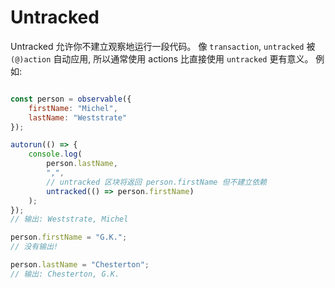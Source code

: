 # Untracked

Untracked 允许你不建立观察地运行一段代码。
像 `transaction`, `untracked` 被 `(@)action` 自动应用, 所以通常使用 actions 比直接使用 `untracked` 更有意义。
例如:

```javascript

const person = observable({
	firstName: "Michel",
	lastName: "Weststrate"
});

autorun(() => {
	console.log(
		person.lastName,
		",",
		// untracked 区块将返回 person.firstName 但不建立依赖
		untracked(() => person.firstName)
	);
});
// 输出: Weststrate, Michel

person.firstName = "G.K.";
// 没有输出!

person.lastName = "Chesterton";
// 输出: Chesterton, G.K.
```
